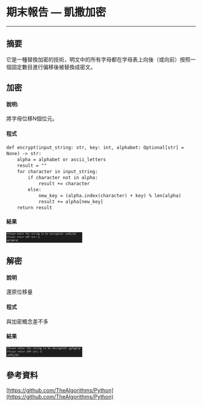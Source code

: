 # 期末報告 — 凱撒加密

---
## 摘要
它是一種替換加密的技術，明文中的所有字母都在字母表上向後（或向前）按照一個固定數目進行偏移後被替換成密文。

## 加密
#### 說明:

將字母位移N個位元。

#### 程式

```
def encrypt(input_string: str, key: int, alphabet: Optional[str] = None) -> str:
    alpha = alphabet or ascii_letters
    result = ""
    for character in input_string:
        if character not in alpha:
            result += character
        else:
            new_key = (alpha.index(character) + key) % len(alpha)
            result += alpha[new_key]
    return result
```
#### 結果 
<img src=".\加密.jpg" width = "40%">


## 解密
#### 說明
還原位移量

#### 程式
與加密概念差不多

#### 結果
<img src=".\解密.jpg" width = "40%">

## 參考資料
[https://github.com/TheAlgorithms/Python](https://github.com/TheAlgorithms/Python)
